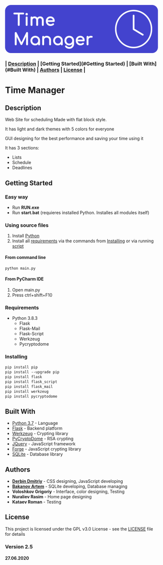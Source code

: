 <img src="https://github.com/T1GIT/T1GIT/raw/main/covers/cover.png">

### | [Description](#Description) | [Getting Started](#Getting Started) | [Built With](#Built With) | [Authors](#Authors) | [License](#License) |

# Time Manager

## Description

Web Site for scheduling
Made with flat block style. 

It has light and dark themes with 5 colors for everyone

GUI designing for the best performance and saving your time using it

It has 3 sections:
* Lists
* Schedule
* Deadlines


## Getting Started

### Easy way

* Run **RUN.exe**
* Run **start.bat** (requieres installed Python. Installes all modules itself)

### Using source files
1. Install [Python](https://www.python.org/)
2. Install all [requirements](#Requirements) via the commands from [Installing](#Installing) or 
via running [script](/start.bat)

#### From command line
```
python main.py
```
#### From PyCharm IDE
1. Open main.py
2. Press ctrl+shift+F10


### Requirements

* Python 3.8.3
	* Flask
	* Flask-Mail
	* Flask-Script
	* Werkzeug
	* Pycryptodome

### Installing

```
pip install pip
pip install --upgrade pip
pip install flask
pip install flask_script
pip install flask_mail
pip install werkzeug
pip install pycryptodome
```

## Built With

* [Python 3.7](https://www.python.org) - Language
* [Flask](https://flask.palletsprojects.com/en/1.1.x/) - Backend platform
* [Werkzeug](https://werkzeug.palletsprojects.com/en/1.0.x/) - Crypting library
* [PyCryptoDome](https://pypi.org/project/pycryptodome/) - RSA crypting
* [JQuery](https://jquery.com) - JavaScript framework
* [Forge](https://www.npmjs.com/package/node-forge) - JavaScript crypting library
* [SQLite](https://www.sqlite.org/index.html) - Database library


## Authors

* [**Derbin Dmitriy**](https://github.com/T1GIT) - CSS designing, JavaScript developing
* [**Bakanov Artem**](https://github.com/Attilene) - SQLite developing, Database managing
* **Voloshkov Grigoriy** - Interface, color designing, Testing
* **Nuraliev Rasim** - Home page designing
* **Kataev Roman** - Testing


## License

This project is licensed under the GPL v3.0 License - see the [LICENSE](LICENSE) file for details


### Version 2.5
#### 27.06.2020
